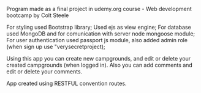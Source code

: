 Program made as a final project in udemy.org course - Web development bootcamp by Colt Steele

For styling used Bootstrap library;
Used ejs as view engine;
For database used MongoDB and for comunication with server node mongoose module;
For user authentication used passport js module, also added admin role (when sign up use "verysecretproject);

Using this app you can create new campgrounds, and edit or delete your created campgrounds (when logged in). Also you can add comments
and edit or delete your comments.

App created using RESTFUL convention routes. 


